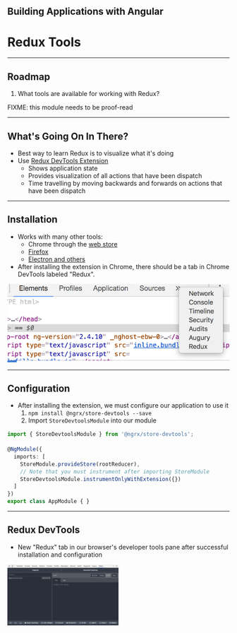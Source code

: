 <!-- .slide: data-background="../content/images/title-slide.jpg" -->

## Building Applications with Angular

# Redux Tools

---

## Roadmap

1. What tools are available for working with Redux?

FIXME: this module needs to be proof-read

---

## What's Going On In There?

- Best way to learn Redux is to visualize what it's doing
- Use [Redux DevTools Extension](http://extension.remotedev.io/)
  - Shows application state
  - Provides visualization of all actions that have been dispatch
  - Time travelling by moving backwards and forwards on actions that have been dispatch

---

## Installation

- Works with many other tools:
  - Chrome through the [web store](https://chrome.google.com/webstore/detail/redux-devtools/lmhkpmbekcpmknklioeibfkpmmfibljd)
  - [Firefox](https://addons.mozilla.org/en-US/firefox/addon/remotedev/)
  - [Electron and others](http://extension.remotedev.io/#installation)
- After installing the extension in Chrome, there should be a tab in Chrome DevTools labeled "Redux".

![](content/images/chrome-redux-devtools.png)

---

## Configuration

- After installing the extension, we must configure our application to use it
  1. `npm install @ngrx/store-devtools --save`
  2. Import `StoreDevtoolsModule` into our module

```ts
import { StoreDevtoolsModule } from '@ngrx/store-devtools';

@NgModule({
  imports: [
    StoreModule.provideStore(rootReducer),
    // Note that you must instrument after importing StoreModule
    StoreDevtoolsModule.instrumentOnlyWithExtension({})
  ]
})
export class AppModule { }
```

---

## Redux DevTools

- New "Redux" tab in our browser's developer tools pane after successful installation and configuration

<img src="/content/images/redux-devtools.png" width="50%"/>
